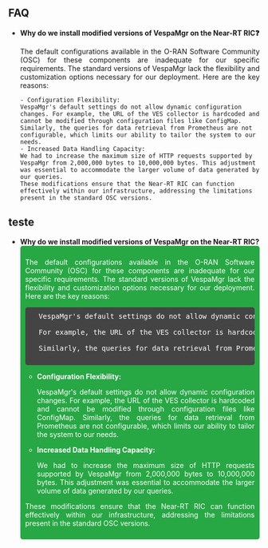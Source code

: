 ## FAQ

- **Why do we install modified versions of VespaMgr on the Near-RT RIC❓**
   <p align="justify">
      The default configurations available in the O-RAN Software Community (OSC) for these components are inadequate for our specific requirements. The standard versions of VespaMgr lack the flexibility and customization options necessary for our deployment. Here are the key reasons:
      
      - Configuration Flexibility:
      VespaMgr's default settings do not allow dynamic configuration changes. For example, the URL of the VES collector is hardcoded and cannot be modified through configuration files like ConfigMap. Similarly, the queries for data retrieval from Prometheus are not configurable, which limits our ability to tailor the system to our needs.
      - Increased Data Handling Capacity:
      We had to increase the maximum size of HTTP requests supported by VespaMgr from 2,000,000 bytes to 10,000,000 bytes. This adjustment was essential to accommodate the larger volume of data generated by our queries.
      These modifications ensure that the Near-RT RIC can function effectively within our infrastructure, addressing the limitations present in the standard OSC versions.
   </p>



## teste

- **Why do we install modified versions of VespaMgr on the Near-RT RIC?**
  <div style="background-color: #28a745; color: white; padding: 10px; border-radius: 5px;">
    <p align="justify" style="color: white;">
      The default configurations available in the O-RAN Software Community (OSC) for these components are inadequate for our specific requirements. The standard versions of VespaMgr lack the flexibility and customization options necessary for our deployment. Here are the key reasons:
    </p>
    <pre style="background-color: #444; color: white; padding: 10px; border-radius: 5px;">
    VespaMgr's default settings do not allow dynamic configuration changes.<br>
    For example, the URL of the VES collector is hardcoded and cannot be modified through configuration files like ConfigMap.<br>
    Similarly, the queries for data retrieval from Prometheus are not configurable, which limits our ability to tailor the system to our needs.
    </pre>
    <ul style="color: white;">
      <li><strong>Configuration Flexibility:</strong>
        <p align="justify" style="color: white;">
          VespaMgr's default settings do not allow dynamic configuration changes. For example, the URL of the VES collector is hardcoded and cannot be modified through configuration files like ConfigMap. Similarly, the queries for data retrieval from Prometheus are not configurable, which limits our ability to tailor the system to our needs.
        </p>
      </li>
      <li><strong>Increased Data Handling Capacity:</strong>
        <p align="justify" style="color: white;">
          We had to increase the maximum size of HTTP requests supported by VespaMgr from 2,000,000 bytes to 10,000,000 bytes. This adjustment was essential to accommodate the larger volume of data generated by our queries.
        </p>
      </li>
    </ul>
    <p align="justify" style="color: white;">
      These modifications ensure that the Near-RT RIC can function effectively within our infrastructure, addressing the limitations present in the standard OSC versions.
    </p>
  </div>
